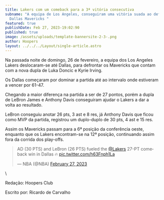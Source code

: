 ```yaml
---
title: Lakers com um comeback para a 3ª vitória consecutiva
subname: "A equipa de Los Angeles, conseguiram uma vitória suada ao defrontar os
  Dallas Mavericks "
featured: true
publishDate: Feb 27, 2023-19:02:90
published: true
image: /assets/uploads/template-bannersite-2-3-.png
author: Hoopers
layout: ../../../Layout/single-article.astro
---
```

<!--StartFragment-->

Na passada noite de domingo, 26 de fevereiro, a equipa dos Los Angeles Lakers deslocaram-se até Dallas, para defrontar os Mavericks que contam com a nova dupla de Luka Doncic e Kyrie Irving.

Os Dallas começaram por dominar a partida até ao intervalo onde estiveram a vencer por 61-47.

Chegando a maior diferença na partida a ser de 27 pontos, porém a dupla de LeBron James e Anthony Davis conseguiram ajudar o Lakers a dar a volta ao resultado. 

LeBron conseguiu anotar 26 pts, 3 ast e 8 res, já Anthony Davis que ficou como MVP da partida, registrou um duplo-duplo de 30 pts, 4 ast e 15 res. 

Assim os Mavericks passam para a 6ª posição da conferência oeste, enquanto que os Lakers encontram-se na 12ª posição, continuando assim fora da corrida dos play-offs.

<!--StartFragment-->

<blockquote class="twitter-tweet"><p lang="en" dir="ltr">AD (30 PTS) and LeBron (26 PTS) fueled the <a href="https://twitter.com/Lakers?ref_src=twsrc%5Etfw">@Lakers</a> 27-PT comeback win in Dallas 🔥 <a href="https://t.co/h63Fnph1La">pic.twitter.com/h63Fnph1La</a></p>&mdash; NBA (@NBA) <a href="https://twitter.com/NBA/status/1629994973834665985?ref_src=twsrc%5Etfw">February 27, 2023</a></blockquote> <script async src="https://platform.twitter.com/widgets.js" charset="utf-8"></script>

<!--EndFragment-->\
R﻿edação: Hoopers Club 

E﻿scrito por: Ricardo de Carvalho

<!--EndFragment-->